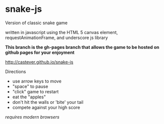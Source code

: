 snake-js
========

Version of classic snake game

written in javascript using the HTML 5 canvas element, requestAnimationFrame, and underscore js library

**This branch is the gh-pages branch that allows the game to be hosted on github pages for your enjoyment**

http://castever.github.io/snake-js

Directions

* use arrow keys to move
* "space" to pause
* "click" game to restart
* eat the "apples"
* don't hit the walls or 'bite' your tail
* compete against your high score


*requires modern browsers*


